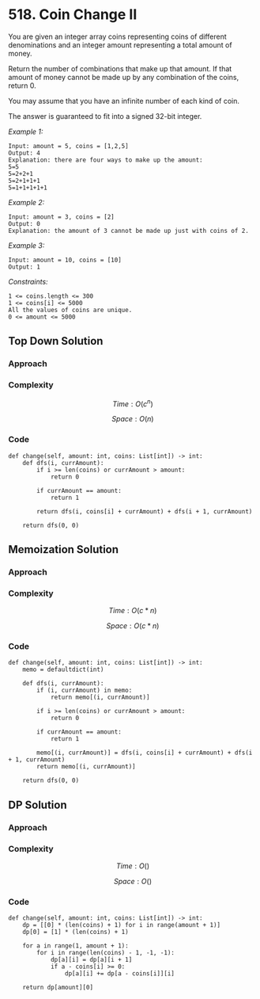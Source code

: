 # 518. Coin Change II
You are given an integer array coins representing coins of different denominations and an integer amount representing a total amount of money.

Return the number of combinations that make up that amount. If that amount of money cannot be made up by any combination of the coins, return 0.

You may assume that you have an infinite number of each kind of coin.

The answer is guaranteed to fit into a signed 32-bit integer.

*Example 1:*

```
Input: amount = 5, coins = [1,2,5]
Output: 4
Explanation: there are four ways to make up the amount:
5=5
5=2+2+1
5=2+1+1+1
5=1+1+1+1+1
```

*Example 2:*

```
Input: amount = 3, coins = [2]
Output: 0
Explanation: the amount of 3 cannot be made up just with coins of 2.
```

*Example 3:*

```
Input: amount = 10, coins = [10]
Output: 1
```

*Constraints:*

```
1 <= coins.length <= 300
1 <= coins[i] <= 5000
All the values of coins are unique.
0 <= amount <= 5000
```

## Top Down Solution

### Approach
<!-- Describe your approach to solving the problem. -->

### Complexity
$$Time: O(c^n)$$

$$Space: O(n)$$

### Code
```
def change(self, amount: int, coins: List[int]) -> int:
    def dfs(i, currAmount):
        if i >= len(coins) or currAmount > amount:
            return 0

        if currAmount == amount:
            return 1

        return dfs(i, coins[i] + currAmount) + dfs(i + 1, currAmount)

    return dfs(0, 0)
```

## Memoization Solution

### Approach
<!-- Describe your approach to solving the problem. -->

### Complexity
$$Time: O(c*n)$$

$$Space: O(c*n)$$

### Code
```
def change(self, amount: int, coins: List[int]) -> int:
    memo = defaultdict(int)

    def dfs(i, currAmount):
        if (i, currAmount) in memo:
            return memo[(i, currAmount)]

        if i >= len(coins) or currAmount > amount:
            return 0

        if currAmount == amount:
            return 1

        memo[(i, currAmount)] = dfs(i, coins[i] + currAmount) + dfs(i + 1, currAmount)
        return memo[(i, currAmount)]

    return dfs(0, 0)
```

## DP Solution

### Approach
<!-- Describe your approach to solving the problem. -->

### Complexity
$$Time: O()$$

$$Space: O()$$

### Code
```
def change(self, amount: int, coins: List[int]) -> int:
    dp = [[0] * (len(coins) + 1) for i in range(amount + 1)]
    dp[0] = [1] * (len(coins) + 1)

    for a in range(1, amount + 1):
        for i in range(len(coins) - 1, -1, -1):
            dp[a][i] = dp[a][i + 1]
            if a - coins[i] >= 0:
                dp[a][i] += dp[a - coins[i]][i]

    return dp[amount][0]
```